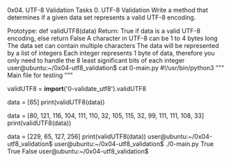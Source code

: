 0x04. UTF-8 Validation
Tasks
0. UTF-8 Validation
Write a method that determines if a given data set represents a valid UTF-8 encoding.

 Prototype: def validUTF8(data)
 Return: True if data is a valid UTF-8 encoding, else return False
 A character in UTF-8 can be 1 to 4 bytes long
 The data set can contain multiple characters
 The data will be represented by a list of integers
 Each integer represents 1 byte of data, therefore you only need to handle the 8 least significant bits of each integer
user@ubuntu:~/0x04-utf8_validation$ cat 0-main.py
#!/usr/bin/python3
"""
Main file for testing
"""

validUTF8 = __import__('0-validate_utf8').validUTF8

data = [65]
print(validUTF8(data))

data = [80, 121, 116, 104, 111, 110, 32, 105, 115, 32, 99, 111, 111, 108, 33]
print(validUTF8(data))

data = [229, 65, 127, 256]
print(validUTF8(data))
user@ubuntu:~/0x04-utf8_validation$
user@ubuntu:~/0x04-utf8_validation$ ./0-main.py
True
True
False
user@ubuntu:~/0x04-utf8_validation$
